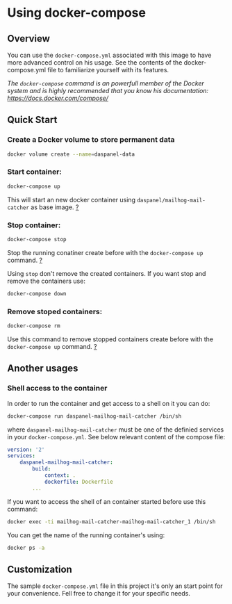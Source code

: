 
# Using docker-compose

## Overview

You can use the `docker-compose.yml` associated with this image to have more 
advanced control on his usage. See the contents of the docker-compose.yml file 
to familiarize yourself with its features.

*The `docker-compose` command is an powerfull member of the Docker system and 
is highly recommended that you know his documentation: 
<https://docs.docker.com/compose/>*

## Quick Start

### Create a Docker volume to store permanent data

``` sh
docker volume create --name=daspanel-data
```

### Start container:

``` sh
docker-compose up
```

This will start an new docker container using 
`daspanel/mailhog-mail-catcher` as base image. 
[?](https://docs.docker.com/compose/reference/up/)

### Stop container:

``` sh
docker-compose stop
```

Stop the running conatiner create before with the `docker-compose up` command. 
[?](https://docs.docker.com/compose/reference/stop/)

Using `stop` don't remove the created containers. If you want stop and remove 
the containers use:

``` sh
docker-compose down
```

### Remove stoped containers:

``` sh
docker-compose rm
```

Use this command to remove stopped containers create before with the 
`docker-compose up` command. 
[?](https://docs.docker.com/compose/reference/rm/)  

## Another usages

### Shell access to the container

In order to run the container and get access to a shell on it you can do:

``` sh
docker-compose run daspanel-mailhog-mail-catcher /bin/sh
```

where `daspanel-mailhog-mail-catcher` must be one of the 
definied services in your `docker-compose.yml`. See below relevant content of 
the compose file:
``` yaml
version: '2'
services:
    daspanel-mailhog-mail-catcher:
        build:
            context: .
            dockerfile: Dockerfile
        ...
```

If you want to access the shell of an container started before use this command:

``` sh
docker exec -ti mailhog-mail-catcher-mailhog-mail-catcher_1 /bin/sh
```
You can get the name of the running container's using:

``` sh
docker ps -a
```

## Customization

The sample `docker-compose.yml` file in this project it's only an start point for 
your convenience. Fell free to change it for your specific needs.



